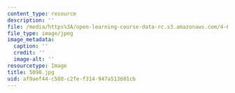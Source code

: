 ```yaml
---
content_type: resource
description: ''
file: /media/https%3A/open-learning-course-data-rc.s3.amazonaws.com/4-614-religious-architecture-and-islamic-cultures-fall-2002/af9aef44c588c2fef314947a513601cb_5098.jpg
file_type: image/jpeg
image_metadata:
  caption: ''
  credit: ''
  image-alt: ''
resourcetype: Image
title: 5098.jpg
uid: af9aef44-c588-c2fe-f314-947a513601cb
---
```

